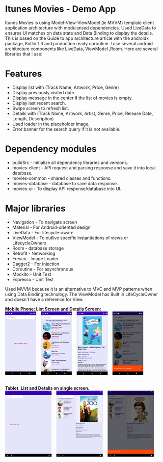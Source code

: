 # Itunes Movies - Demo App

Itunes Movies is using Model-View-ViewModel (ie MVVM) template client application architecture with modularised dependencies. Used LiveData to ensures UI matches on data state and Data Binding to display the details.
This is based on the Guide to app architecture article with the androidx package, Kotlin 1.3 and production ready coroutine. I use several android architecture components like LiveData, ViewModel ,Room. Here are several libraries that i use:

# Features
 * Display list with (Track Name, Artwork, Price, Genre)
 * Display previously visited date.
 * Display message in the center if the list of movies is empty.
 * Display last recent search.
 * Swipe screen to refresh list.
 * Details with  (Track Name, Artwork, Artist, Genre, Price, Release Date, Length, Description)
 * Used loader in the placeholder image.
 * Error banner for the search query if it is not available.
 
# Dependency modules
 * buildSrc - Initialize all dependency libraries and versions.
 * movies-client - API request and parsing response and save it into local database.
 * movies-common - shared classes and functions.
 * movies-database - database to save data response.
 * movies-ui - To display API response/database into UI.


# Major libraries
 * Navigation - To navigate screen
 * Material - For Android-oriented design
 * LiveData - For lifecycle-aware
 * ViewModel - To outlive specific instantiations of views or LifecycleOwners 
 * Room - database storage
 * Retrofit - Networking
 * Fresco - Image Loader
 * Dagger2 - For injection
 * Coroutine - For asynchronous
 * Mockito - Unit Test
 * Espresso - Unit Test
 
 Used MVVM because it is an alternative to MVC and MVP patterns when using Data Binding technology. The ViewModel has Built in LifeCycleOwner and doesn't have a reference for View.
 
 <b>Mobile Phone: List Screen and Details Screen:</b><br />
  <img src="https://github.com/eduardodelito/Movies/blob/master/screen/Screenshot_1590131761.png" width="20%" />
  &nbsp;&nbsp;
 <img src="https://github.com/eduardodelito/Movies/blob/master/screen/Screenshot_1590060430.png" width="20%" />
 &nbsp;&nbsp;
 <img src="https://github.com/eduardodelito/Movies/blob/master/screen/Screenshot_1590060437.png" width="20%" />
  &nbsp;&nbsp;
  <img src="https://github.com/eduardodelito/Movies/blob/master/screen/Screenshot_1590067450.png" width="20%" />
 <br /><br />
 
 <b>Tablet: List and Details on single screen.</b><br />
  <img src="https://github.com/eduardodelito/Movies/blob/master/screen/Screenshot_1590131642.png" width="30%" />
     &nbsp;&nbsp;
 <img src="https://github.com/eduardodelito/Movies/blob/master/screen/Screenshot_1590060465.png" width="30%" />
    &nbsp;&nbsp;
 <img src="https://github.com/eduardodelito/Movies/blob/master/screen/Screenshot_1590067318.png" width="30%" />
   &nbsp;&nbsp;
 <br /><br />
 
 


